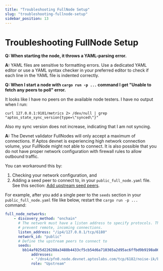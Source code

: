 ```yaml
---
title: "Troubleshooting FullNode Setup"
slug: "troubleshooting-fullnode-setup"
sidebar_position: 13
---
```


# Troubleshooting FullNode Setup

**Q: When starting the node, it throws a YAML-parsing error.**

**A:** YAML files are sensitive to formatting errors. Use a dedicated YAML editor or use a YAML syntax checker in your preferred editor to check if each line in the YAML file is indented correctly.

**Q: When I start a node with `cargo run -p ...` command I get "Unable to fetch any peers to poll" error.**

It looks like I have no peers on the available node testers. I have no output when I run:

```
curl 127.0.0.1:9101/metrics 2> /dev/null | grep "aptos_state_sync_version{type=\"synced\"}"
```

Also my sync version does not increase, indicating that I am not syncing.

**A:** The Devnet validator FullNodes will only accept a maximum of connections. If Aptos devnet is experiencing high network connection volume, your FullNode might not able to connect. It is also possible that you do not have proper network configuration with firewall rules to allow outbound traffic.

You can workaround this by:

1. Checking your network configuration, and
2. Adding a seed peer to connect to, in your `public_full_node.yaml` file. See this section: [Add upstream seed peers](/nodes/full-node/fullnode-source-code-or-docker#add-upstream-seed-peers).

For example, after you add a single peer to the `seeds` section in your `public_full_node.yaml` file like below, restart the `cargo run -p ...` command:

```YAML
full_node_networks:
    - discovery_method: "onchain"
      # The network must have a listen address to specify protocols. This runs it locally to
      # prevent remote, incoming connections.
      listen_address: "/ip4/127.0.0.1/tcp/6180"
      network_id: "public"
      # Define the upstream peers to connect to
      seeds:
        bb14af025d226288a3488b4433cf5cb54d6a710365a2d95ac6ffbd9b9198a86a:
            addresses:
            - "/dns4/pfn0.node.devnet.aptoslabs.com/tcp/6182/noise-ik/bb14af025d226288a3488b4433cf5cb54d6a710365a2d95ac6ffbd9b9198a86a/handshake/0"
            role: "Upstream"
```
[rest_spec]: https://github.com/aptos-labs/aptos-core/tree/main/api
[devnet_genesis]: https://devnet.aptoslabs.com/genesis.blob
[devnet_waypoint]: https://devnet.aptoslabs.com/waypoint.txt
[aptos-labs/aptos-core]: https://github.com/aptos-labs/aptos-core.git
[status dashboard]: https://status.devnet.aptos.dev
